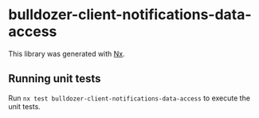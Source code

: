 # bulldozer-client-notifications-data-access

This library was generated with [Nx](https://nx.dev).

## Running unit tests

Run `nx test bulldozer-client-notifications-data-access` to execute the unit tests.
